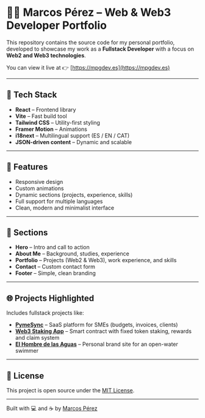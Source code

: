 # 🧑‍💻 Marcos Pérez – Web & Web3 Developer Portfolio

This repository contains the source code for my personal portfolio, developed to showcase my work as a **Fullstack Developer** with a focus on **Web2 and Web3 technologies**.

You can view it live at 👉 [https://mpgdev.es](https://mpgdev.es)

---

## 🚀 Tech Stack

- **React** – Frontend library
- **Vite** – Fast build tool
- **Tailwind CSS** – Utility-first styling
- **Framer Motion** – Animations
- **i18next** – Multilingual support (ES / EN / CAT)
- **JSON-driven content** – Dynamic and scalable

---

## 🎯 Features

- Responsive design
- Custom animations
- Dynamic sections (projects, experience, skills)
- Full support for multiple languages
- Clean, modern and minimalist interface

---

## 🧩 Sections

- **Hero** – Intro and call to action
- **About Me** – Background, studies, experience
- **Portfolio** – Projects (Web2 & Web3), work experience, and skills
- **Contact** – Custom contact form
- **Footer** – Simple, clean branding

---

## 🌐 Projects Highlighted

Includes fullstack projects like:
- [**PymeSync**](https://mpgdev.es/pymesync/login) – SaaS platform for SMEs (budgets, invoices, clients)
- [**Web3 Staking App**](https://github.com/MarcosPGdev/web3-stakingApp-06) – Smart contract with fixed token staking, rewards and claim system
- [**El Hombre de las Aguas**](https://elhombredelasaguas.es) – Personal brand site for an open-water swimmer

---

## 📄 License

This project is open source under the [MIT License](LICENSE).

---

Built with 💻 and ☕ by [Marcos Pérez](https://mpgdev.es)
